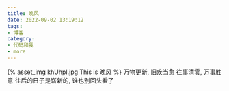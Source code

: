 ```yaml
---
title: 晚风
date: 2022-09-02 13:19:12
tags:
- 博客
category:
- 代码和我
- more
---
```

{% asset_img khUhpI.jpg This is 晚风 %}
万物更新, 旧疾当愈  往事清零, 万事胜意  往后的日子是崭新的, 谁也别回头看了